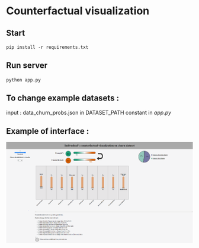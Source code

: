 # Counterfactual visualization 

## Start

```
pip install -r requirements.txt
```

## Run server 

```
python app.py
```

## To change example datasets : 

input :  data_churn_probs.json in DATASET_PATH constant in $app.py$

## Example of interface :

<img src="interface.png" />